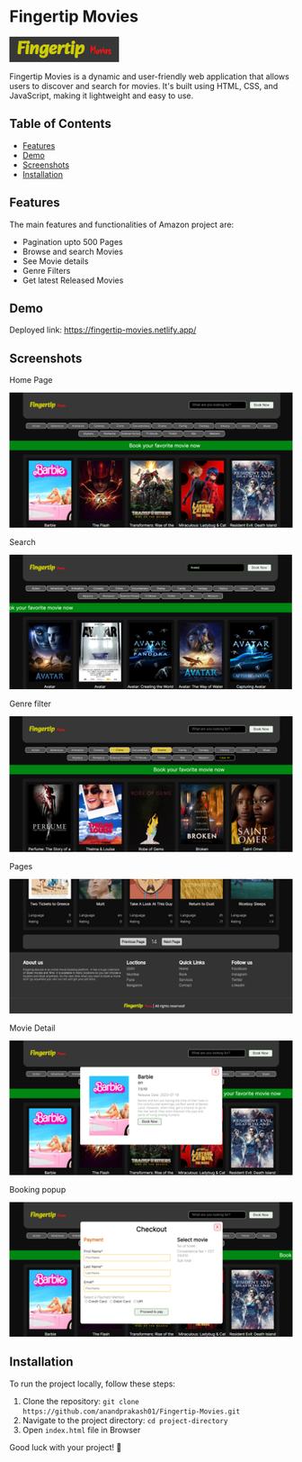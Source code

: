 # Fingertip Movies

![Project Logo](./screenshots/logo.png)

Fingertip Movies is a dynamic and user-friendly web application that allows users to discover and search for movies. It's built using HTML, CSS, and JavaScript, making it lightweight and easy to use.

## Table of Contents

- [Features](#features)
- [Demo](#demo)
- [Screenshots](#screenshots)
- [Installation](#installation)

## Features

The main features and functionalities of Amazon project are:

- Pagination upto 500 Pages
- Browse and search Movies
- See Movie details
- Genre Filters
- Get latest Released Movies

## Demo

Deployed link: https://fingertip-movies.netlify.app/

## Screenshots

Home Page

![Home](./screenshots/home.png)

Search

![Search](./screenshots/search.png)

Genre filter

![Genre filter](./screenshots/filter.png)

Pages

![Genre filter](./screenshots/pagination.png)

Movie Detail

![Movie detail](./screenshots/moviePopup.png)

Booking popup

![Booking](./screenshots/bookingpopup.png)

## Installation

To run the project locally, follow these steps:

1. Clone the repository: `git clone https://github.com/anandprakash01/Fingertip-Movies.git`
2. Navigate to the project directory: `cd project-directory`
3. Open `index.html` file in Browser

Good luck with your project! 🚀
